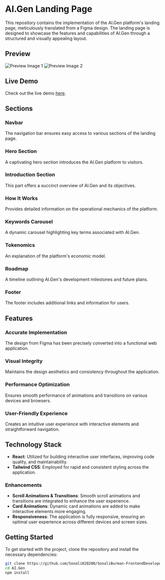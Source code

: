 # AI.Gen Landing Page

This repository contains the implementation of the AI.Gen platform's landing page, meticulously translated from a Figma design. The landing page is designed to showcase the features and capabilities of AI.Gen through a structured and visually appealing layout.

## Preview

![Preview Image 1](path/to/preview-image1.png)
![Preview Image 2](path/to/preview-image2.png)

## Live Demo

Check out the live demo [here](https://example.com/live-demo).

## Sections

### Navbar
The navigation bar ensures easy access to various sections of the landing page.

### Hero Section
A captivating hero section introduces the AI.Gen platform to visitors.

### Introduction Section
This part offers a succinct overview of AI.Gen and its objectives.

### How It Works
Provides detailed information on the operational mechanics of the platform.

### Keywords Carousel
A dynamic carousel highlighting key terms associated with AI.Gen.

### Tokenomics
An explanation of the platform's economic model.

### Roadmap
A timeline outlining AI.Gen's development milestones and future plans.

### Footer
The footer includes additional links and information for users.

## Features

### Accurate Implementation
The design from Figma has been precisely converted into a functional web application.

### Visual Integrity
Maintains the design aesthetics and consistency throughout the application.

### Performance Optimization
Ensures smooth performance of animations and transitions on various devices and browsers.

### User-Friendly Experience
Creates an intuitive user experience with interactive elements and straightforward navigation.

## Technology Stack

- **React**: Utilized for building interactive user interfaces, improving code quality, and maintainability.
- **Tailwind CSS**: Employed for rapid and consistent styling across the application.

### Enhancements

- **Scroll Animations & Transitions**: Smooth scroll animations and transitions are integrated to enhance the user experience.
- **Card Animations**: Dynamic card animations are added to make interactive elements more engaging.
- **Responsiveness**: The application is fully responsive, ensuring an optimal user experience across different devices and screen sizes.

## Getting Started

To get started with the project, clone the repository and install the necessary dependencies:

```bash
git clone https://github.com/Sonali020200/SonaliBurman-FrontendDeveloper.git
cd AI.Gen
npm install
```